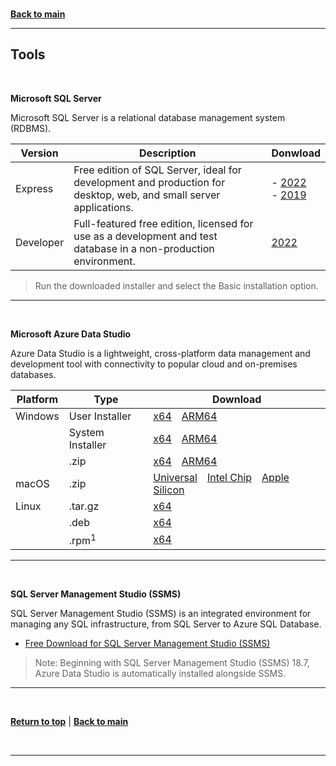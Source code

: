 <a id="top" />

<br/>

[**Back to main**](./README.md)

---

<a id="tools" />

## Tools

<br/>


**Microsoft SQL Server**

Microsoft SQL Server is a relational database management system (RDBMS).

|  Version | Description | Donwload | 
| --- | --- | --- |   
|  Express | Free edition of SQL Server, ideal for development and production for desktop, web, and small server applications. | - [2022](https://go.microsoft.com/fwlink/p/?linkid=2216019) <br> - [2019](https://www.microsoft.com/Download/details.aspx?id=101064) |
| Developer | Full-featured free edition, licensed for use as a development and test database in a non-production environment. | [2022](https://go.microsoft.com/fwlink/p/?linkid=2215158&clcid=0x409&culture=en-us&country=us) | 


> Run the downloaded installer and select the Basic installation option.

---

<br>


**Microsoft Azure Data Studio**

Azure Data Studio is a lightweight, cross-platform data management and development tool with connectivity to popular cloud and on-premises databases.

| Platform | Type | Download |
| --- | --- | --- |
| Windows | User Installer | [x64](https://go.microsoft.com/fwlink/?linkid=2251836)&emsp;[ARM64](https://go.microsoft.com/fwlink/?linkid=2251642) |
| | System Installer | [x64](https://go.microsoft.com/fwlink/?linkid=2251733)&emsp;[ARM64](https://go.microsoft.com/fwlink/?linkid=2251734) |
| | .zip | [x64](https://go.microsoft.com/fwlink/?linkid=2251837)&emsp;[ARM64](https://go.microsoft.com/fwlink/?linkid=2251735) |
| macOS | .zip | [Universal](https://go.microsoft.com/fwlink/?linkid=2251737)&emsp;[Intel Chip](https://go.microsoft.com/fwlink/?linkid=2251738)&emsp;[Apple Silicon](https://go.microsoft.com/fwlink/?linkid=2251739) |
| Linux | .tar.gz | [x64](https://go.microsoft.com/fwlink/?linkid=2251643) |
| | .deb | [x64](https://go.microsoft.com/fwlink/?linkid=2251736) |
| | .rpm<sup>1</sup> | [x64](https://go.microsoft.com/fwlink/?linkid=2251838) |



---

<br>

**SQL Server Management Studio (SSMS)**

SQL Server Management Studio (SSMS) is an integrated environment for managing any SQL infrastructure, from SQL Server to Azure SQL Database. 

- [ Free Download for SQL Server Management Studio (SSMS)](https://aka.ms/ssmsfullsetup)

> Note: Beginning with SQL Server Management Studio (SSMS) 18.7, Azure Data Studio is automatically installed alongside SSMS. 


---

<br/>

[**Return to top**](#top) | [**Back to main**](./README.md)

<br/>

---